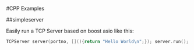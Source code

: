 #CPP Examples

##simpleserver

Easily run a TCP Server based on boost asio like this:

```cpp
TCPServer server(portno, [](){return "Hello World\n";}); server.run();
```

